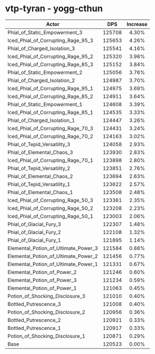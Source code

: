 # vtp-tyran - yogg-cthun
| Actor | DPS | Increase |
|---|:---:|:---:|
|Phial_of_Static_Empowerment_3|125708|4.30%|
|Iced_Phial_of_Corrupting_Rage_95_3|125653|4.26%|
|Phial_of_Charged_Isolation_3|125541|4.16%|
|Iced_Phial_of_Corrupting_Rage_95_2|125320|3.98%|
|Iced_Phial_of_Corrupting_Rage_85_3|125152|3.84%|
|Phial_of_Static_Empowerment_2|125056|3.76%|
|Phial_of_Charged_Isolation_2|124987|3.70%|
|Iced_Phial_of_Corrupting_Rage_95_1|124975|3.69%|
|Iced_Phial_of_Corrupting_Rage_85_2|124911|3.64%|
|Phial_of_Static_Empowerment_1|124608|3.39%|
|Iced_Phial_of_Corrupting_Rage_85_1|124535|3.33%|
|Phial_of_Charged_Isolation_1|124447|3.26%|
|Iced_Phial_of_Corrupting_Rage_70_3|124431|3.24%|
|Iced_Phial_of_Corrupting_Rage_70_2|124163|3.02%|
|Phial_of_Tepid_Versatility_3|124058|2.93%|
|Phial_of_Elemental_Chaos_3|123930|2.83%|
|Iced_Phial_of_Corrupting_Rage_70_1|123898|2.80%|
|Phial_of_Tepid_Versatility_2|123851|2.76%|
|Phial_of_Elemental_Chaos_2|123694|2.63%|
|Phial_of_Tepid_Versatility_1|123622|2.57%|
|Phial_of_Elemental_Chaos_1|123508|2.48%|
|Iced_Phial_of_Corrupting_Rage_50_3|123361|2.35%|
|Iced_Phial_of_Corrupting_Rage_50_2|123208|2.23%|
|Iced_Phial_of_Corrupting_Rage_50_1|123003|2.06%|
|Phial_of_Glacial_Fury_3|122307|1.48%|
|Phial_of_Glacial_Fury_2|122108|1.32%|
|Phial_of_Glacial_Fury_1|121895|1.14%|
|Elemental_Potion_of_Ultimate_Power_3|121584|0.88%|
|Elemental_Potion_of_Ultimate_Power_2|121456|0.77%|
|Elemental_Potion_of_Ultimate_Power_1|121331|0.67%|
|Elemental_Potion_of_Power_2|121246|0.60%|
|Elemental_Potion_of_Power_3|121234|0.59%|
|Elemental_Potion_of_Power_1|121063|0.45%|
|Potion_of_Shocking_Disclosure_3|121010|0.40%|
|Bottled_Putrescence_3|121008|0.40%|
|Potion_of_Shocking_Disclosure_2|120956|0.36%|
|Bottled_Putrescence_2|120921|0.33%|
|Bottled_Putrescence_1|120917|0.33%|
|Potion_of_Shocking_Disclosure_1|120871|0.29%|
|Base|120523|0.00%|
